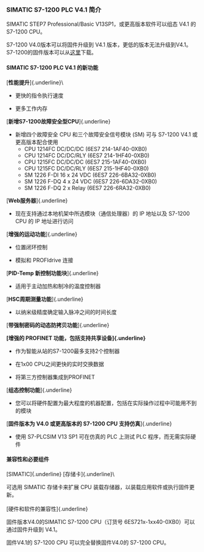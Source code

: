### SIMATIC S7-1200 PLC V4.1 简介

SIMATIC STEP7 Professional/Basic V13SP1，或更高版本软件可以组态 V4.1 的
S7-1200 CPU。

S7-1200 V4.0版本可以将固件升级到 V4.1
版本，更低的版本无法升级到V4.1。S7-1200的固件版本可以从[这里](../../01-resource/08-online_download.htm#firm)下载。

#### SIMATIC S7-1200 PLC V4.1 的新功能

[**性能提升**]{.underline}\

-   更快的指令执行速度

<!-- -->

-   更多工作内存

[**新增S7-1200故障安全型CPU**]{.underline}

-   新增四个故障安全 CPU 和三个故障安全信号模块 (SM) 可与 S7-1200 V4.1
    或更高版本配合使用
    -   CPU 1214FC DC/DC/DC (6ES7 214-1AF40-0XB0)
    -   CPU 1214FC DC/DC/RLY (6ES7 214-1HF40-0XB0)
    -   CPU 1215FC DC/DC/DC (6ES7 215-1AF40-0XB0)
    -   CPU 1215FC DC/DC/RLY (6ES7 215-1HF40-0XB0)
    -   SM 1226 F-DI 16 x 24 VDC (6ES7 226-6BA32-0XB0)
    -   SM 1226 F-DQ 4 x 24 VDC (6ES7 226-6DA32-0XB0)
    -   SM 1226 F-DQ 2 x Relay (6ES7 226-6RA32-0XB0)

[**Web服务器**]{.underline}

-   现在支持通过本地机架中所选模块（通信处理器）的 IP 地址以及 S7-1200
    CPU 的 IP 地址进行访问

[**增强的运动功能**]{.underline}

-   位置闭环控制

<!-- -->

-   模拟和 PROFIdrive 连接

[**PID-Temp 新控制功能块**]{.underline}

-   适用于主动加热和制冷的温度控制器

[**HSC周期测量功能**]{.underline}

-   以纳米级精度确定输入脉冲之间的时间长度

[**带强制密码的动态防拷贝功能**]{.underline}

**[增强的 PROFINET 功能，包括支持共享设备]{.underline}**

-   作为智能从站的S7-1200最多支持2个控制器

<!-- -->

-   在1x00 CPU之间更快的实时交换数据

<!-- -->

-   将第三方控制器集成到PROFINET

[**组态控制功能**]{.underline}

-   您可以将硬件配置为最大程度的机器配置，包括在实际操作过程中可能用不到的模块

[**固件版本为 V4.0 或更高版本的 S7-1200 CPU 支持仿真**]{.underline}

-   使用 S7-PLCSIM V13 SP1 可在仿真的 PLC 上测试 PLC
    程序，而无需实际硬件

#### **兼容性和必要组件**

[SIMATIC]{.underline} [存储卡]{.underline}\

可选用 SIMATIC 存储卡来扩展 CPU
装载存储器，以装载应用软件或执行固件更新。\
 \
[硬件和软件的兼容性]{.underline}

固件版本V4.0的SIMATIC S7-1200 CPU（订货号
6ES721x-1xx40-0XB0）可以通过固件升级到 V4.1。

固件V4.1的 S7-1200 CPU 可以完全替换固件V4.0的 S7-1200 CPU。
